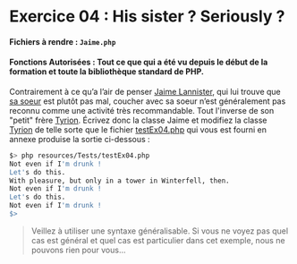 # Exercice 04 : His sister ? Seriously ?
#### Fichiers à rendre : `Jaime.php`
#### Fonctions Autorisées : Tout ce que qui a été vu depuis le début de la formation et toute la bibliothèque standard de PHP.

Contrairement à ce qu’a l’air de penser [Jaime Lannister](https://gameofthrones.fandom.com/fr/wiki/Jaime_Lannister), qui lui trouve que [sa soeur](https://gameofthrones.fandom.com/fr/wiki/Cersei_Lannister) est plutôt pas mal, coucher avec sa soeur n’est généralement pas reconnu comme une activité très recommandable.
Tout l'inverse de son "petit" frère [Tyrion](https://gameofthrones.fandom.com/fr/wiki/Tyrion_Lannister).
Écrivez donc la classe Jaime et modifiez la classe [Tyrion](../Ex00/Tyrion.php) de telle sorte que le fichier [testEx04.php](../../../../resources/PHP/Tests/testEx04.php) qui vous est fourni en annexe produise la sortie ci-dessous :

```bash
$> php resources/Tests/testEx04.php
Not even if I'm drunk !
Let's do this.
With pleasure, but only in a tower in Winterfell, then.
Not even if I'm drunk !
Let's do this.
Not even if I'm drunk !
$>
```

>Veillez à utiliser une syntaxe généralisable. Si vous ne voyez pas quel cas est général et quel cas est particulier dans cet exemple, nous ne pouvons rien pour vous...